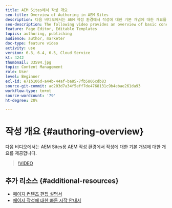 ```yaml
---
title: AEM Sites에서 작성 개요
seo-title: Overview of Authoring in AEM Sites
description: 다음 비디오에서는 AEM 작성 환경에서 작성에 대한 기본 개념에 대한 개요를 제공합니다. 사이트 콘솔을 기본으로 사용합니다.
seo-description: The following video provides an overview of basic concepts of authoring in an AEM author environment. It uses the Sites console as a basis.
feature: Page Editor, Editable Templates
topics: authoring, publishing
audience: author, marketer
doc-type: feature video
activity: use
version: 6.3, 6.4, 6.5, Cloud Service
kt: 4242
thumbnail: 33594.jpg
topic: Content Management
role: User
level: Beginner
exl-id: e71b106d-a44b-44af-ba85-7fb5806cdb83
source-git-commit: ad203d7a34f5eff7de4768131c9b4ebae261da93
workflow-type: tm+mt
source-wordcount: '79'
ht-degree: 20%

---
```


# 작성 개요 {#authoring-overview}

다음 비디오에서는 AEM Sites용 AEM 작성 환경에서 작성에 대한 기본 개념에 대한 개요를 제공합니다.

>[!VIDEO](https://video.tv.adobe.com/v/33594?quality=12&learn=on)

## 추가 리소스 {#additional-resources}

* [페이지 컨텐츠 편집 설명서](https://experienceleague.adobe.com/docs/experience-manager-cloud-service/sites/authoring/fundamentals/editing-content.html)
* [페이지 작성에 대한 빠른 시작 안내서](https://experienceleague.adobe.com/docs/experience-manager-cloud-service/sites/authoring/getting-started/quick-start.html)
